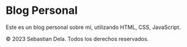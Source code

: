 # Blog Personal

Este es un blog personal sobre mí, utilizando HTML, CSS, JavaScript.

© 2023 Sebastian Dela. Todos los derechos reservados.

